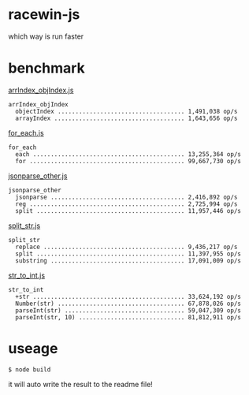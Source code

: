 # racewin-js

which way is run faster

# benchmark

[arrIndex_objIndex.js](benchmark/arrIndex_objIndex.js)

```
arrIndex_objIndex
  objectIndex .................................... 1,491,038 op/s
  arrayIndex ..................................... 1,643,656 op/s
```

[for_each.js](benchmark/for_each.js)

```
for_each
  each ........................................... 13,255,364 op/s
  for ............................................ 99,667,730 op/s
```

[jsonparse_other.js](benchmark/jsonparse_other.js)

```
jsonparse_other
  jsonparse ...................................... 2,416,892 op/s
  reg ............................................ 2,725,994 op/s
  split .......................................... 11,957,446 op/s
```

[split_str.js](benchmark/split_str.js)

```
split_str
  replace ........................................ 9,436,217 op/s
  split .......................................... 11,397,955 op/s
  substring ...................................... 17,091,009 op/s
```

[str_to_int.js](benchmark/str_to_int.js)

```
str_to_int
  +str ........................................... 33,624,192 op/s
  Number(str) .................................... 67,878,026 op/s
  parseInt(str) .................................. 59,047,309 op/s
  parseInt(str, 10) .............................. 81,812,911 op/s
```

# useage

```
$ node build
```
it will auto write the result to the readme file!